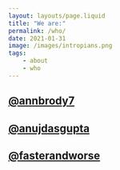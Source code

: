 ```yaml
---
layout: layouts/page.liquid
title: "We are:"
permalink: /who/
date: 2021-01-31
image: /images/intropians.png
tags:
    - about
    - who
---
```


## [@annbrody7](https://twitter.com/annbrody7)
## [@anujdasgupta](https://twitter.com/anujdasgupta)
## [@fasterandworse](https://twitter.com/fasterandworse)